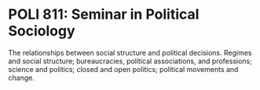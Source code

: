 # POLI 811: Seminar in Political Sociology

The relationships between social structure and political decisions. Regimes and social structure; bureaucracies, political associations, and professions; science and politics; closed and open politics; political movements and change.